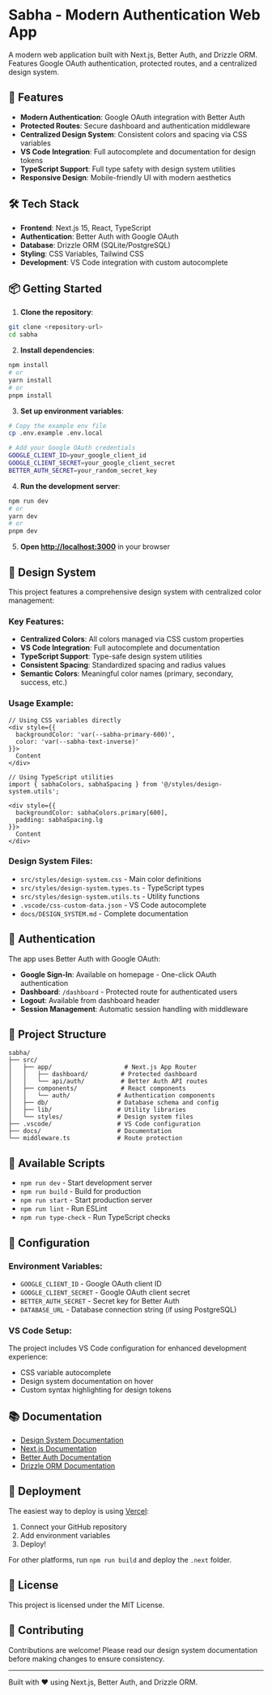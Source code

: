 # Sabha - Modern Authentication Web App

A modern web application built with Next.js, Better Auth, and Drizzle ORM. Features Google OAuth authentication, protected routes, and a centralized design system.

## 🚀 Features

- **Modern Authentication**: Google OAuth integration with Better Auth
- **Protected Routes**: Secure dashboard and authentication middleware
- **Centralized Design System**: Consistent colors and spacing via CSS variables
- **VS Code Integration**: Full autocomplete and documentation for design tokens
- **TypeScript Support**: Full type safety with design system utilities
- **Responsive Design**: Mobile-friendly UI with modern aesthetics

## 🛠️ Tech Stack

- **Frontend**: Next.js 15, React, TypeScript
- **Authentication**: Better Auth with Google OAuth
- **Database**: Drizzle ORM (SQLite/PostgreSQL)
- **Styling**: CSS Variables, Tailwind CSS
- **Development**: VS Code integration with custom autocomplete

## 📦 Getting Started

1. **Clone the repository**:
```bash
git clone <repository-url>
cd sabha
```

2. **Install dependencies**:
```bash
npm install
# or
yarn install
# or
pnpm install
```

3. **Set up environment variables**:
```bash
# Copy the example env file
cp .env.example .env.local

# Add your Google OAuth credentials
GOOGLE_CLIENT_ID=your_google_client_id
GOOGLE_CLIENT_SECRET=your_google_client_secret
BETTER_AUTH_SECRET=your_random_secret_key
```

4. **Run the development server**:
```bash
npm run dev
# or
yarn dev
# or
pnpm dev
```

5. **Open [http://localhost:3000](http://localhost:3000)** in your browser

## 🎨 Design System

This project features a comprehensive design system with centralized color management:

### Key Features:
- **Centralized Colors**: All colors managed via CSS custom properties
- **VS Code Integration**: Full autocomplete and documentation
- **TypeScript Support**: Type-safe design system utilities
- **Consistent Spacing**: Standardized spacing and radius values
- **Semantic Colors**: Meaningful color names (primary, secondary, success, etc.)

### Usage Example:
```tsx
// Using CSS variables directly
<div style={{ 
  backgroundColor: 'var(--sabha-primary-600)', 
  color: 'var(--sabha-text-inverse)' 
}}>
  Content
</div>

// Using TypeScript utilities
import { sabhaColors, sabhaSpacing } from '@/styles/design-system.utils';

<div style={{ 
  backgroundColor: sabhaColors.primary[600], 
  padding: sabhaSpacing.lg 
}}>
  Content
</div>
```

### Design System Files:
- `src/styles/design-system.css` - Main color definitions
- `src/styles/design-system.types.ts` - TypeScript types
- `src/styles/design-system.utils.ts` - Utility functions
- `.vscode/css-custom-data.json` - VS Code autocomplete
- `docs/DESIGN_SYSTEM.md` - Complete documentation

## 🔐 Authentication

The app uses Better Auth with Google OAuth:

- **Google Sign-In**: Available on homepage - One-click OAuth authentication
- **Dashboard**: `/dashboard` - Protected route for authenticated users
- **Logout**: Available from dashboard header
- **Session Management**: Automatic session handling with middleware

## 📁 Project Structure

```
sabha/
├── src/
│   ├── app/                    # Next.js App Router
│   │   ├── dashboard/         # Protected dashboard
│   │   └── api/auth/          # Better Auth API routes
│   ├── components/            # React components
│   │   └── auth/             # Authentication components
│   ├── db/                   # Database schema and config
│   ├── lib/                  # Utility libraries
│   └── styles/               # Design system files
├── .vscode/                  # VS Code configuration
├── docs/                     # Documentation
└── middleware.ts             # Route protection
```

## 🎯 Available Scripts

- `npm run dev` - Start development server
- `npm run build` - Build for production
- `npm run start` - Start production server
- `npm run lint` - Run ESLint
- `npm run type-check` - Run TypeScript checks

## 🔧 Configuration

### Environment Variables:
- `GOOGLE_CLIENT_ID` - Google OAuth client ID
- `GOOGLE_CLIENT_SECRET` - Google OAuth client secret
- `BETTER_AUTH_SECRET` - Secret key for Better Auth
- `DATABASE_URL` - Database connection string (if using PostgreSQL)

### VS Code Setup:
The project includes VS Code configuration for enhanced development experience:
- CSS variable autocomplete
- Design system documentation on hover
- Custom syntax highlighting for design tokens

## 📚 Documentation

- [Design System Documentation](docs/DESIGN_SYSTEM.md)
- [Next.js Documentation](https://nextjs.org/docs)
- [Better Auth Documentation](https://better-auth.com)
- [Drizzle ORM Documentation](https://orm.drizzle.team)

## 🚀 Deployment

The easiest way to deploy is using [Vercel](https://vercel.com/new):

1. Connect your GitHub repository
2. Add environment variables
3. Deploy!

For other platforms, run `npm run build` and deploy the `.next` folder.

## 📄 License

This project is licensed under the MIT License.

## 🤝 Contributing

Contributions are welcome! Please read our design system documentation before making changes to ensure consistency.

---

Built with ❤️ using Next.js, Better Auth, and Drizzle ORM.
